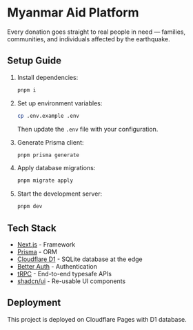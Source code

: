 # Myanmar Aid Platform
Every donation goes straight to real people in need — families, communities, and individuals affected by the earthquake.


## Setup Guide

1. Install dependencies:
   ```bash
   pnpm i
   ```

2. Set up environment variables:
   ```bash
   cp .env.example .env
   ```
   Then update the `.env` file with your configuration.

3. Generate Prisma client:
   ```bash
   pnpm prisma generate
   ```

4. Apply database migrations:
   ```bash
   pnpm migrate apply
   ```

5. Start the development server:
   ```bash
   pnpm dev
   ```


## Tech Stack

- [Next.js](https://nextjs.org/) - Framework
- [Prisma](https://www.prisma.io/) - ORM
- [Cloudflare D1](https://developers.cloudflare.com/d1/) - SQLite database at the edge
- [Better Auth](https://www.better-auth.com/) - Authentication
- [tRPC](https://trpc.io/) - End-to-end typesafe APIs
- [shadcn/ui](https://ui.shadcn.com/) - Re-usable UI components


## Deployment

This project is deployed on Cloudflare Pages with D1 database.
